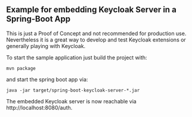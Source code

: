 Example for embedding Keycloak Server in a Spring-Boot App 
----------------------------------------------------------
This is just a Proof of Concept and not recommended for production use.
Nevertheless it is a great way to develop and test Keycloak extensions or 
generally playing with Keycloak. 


To start the sample application just build the project with: 
```
mvn package
```

and start the spring boot app via:
```
java -jar target/spring-boot-keycloak-server-*.jar
```

The embedded Keycloak server is now reachable via http://localhost:8080/auth.




